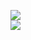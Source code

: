 [![](https://img.shields.io/badge/Made%20With-Github%20Spray-lightgrey.svg?style=for-the-badge&logo=github)](https://github.com/Annihil/github-spray#30203)  
[![](https://i.imgur.com/2DrTn0Z.gif)](https://github.com/Annihil/github-spray)